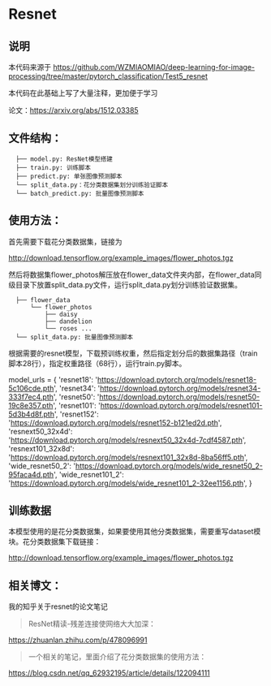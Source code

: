 # Resnet

## 说明

本代码来源于 https://github.com/WZMIAOMIAO/deep-learning-for-image-processing/tree/master/pytorch_classification/Test5_resnet

本代码在此基础上写了大量注释，更加便于学习

论文：https://arxiv.org/abs/1512.03385

## 文件结构：

```
  ├── model.py: ResNet模型搭建
  ├── train.py: 训练脚本
  ├── predict.py: 单张图像预测脚本
  └── split_data.py：花分类数据集划分训练验证脚本
  └── batch_predict.py: 批量图像预测脚本
```

## 使用方法：

首先需要下载花分类数据集，链接为

http://download.tensorflow.org/example_images/flower_photos.tgz

然后将数据集flower_photos解压放在flower_data文件夹内部，在flower_data同级目录下放置split_data.py文件，运行split_data.py划分训练验证数据集。

```
  ├── flower_data
  	  └── flower_photos
  	      ├── daisy
  	      ├── dandelion
  	      └── roses ...  
  └── split_data.py: 批量图像预测脚本
```

根据需要的resnet模型，下载预训练权重，然后指定划分后的数据集路径（train脚本28行），指定权重路径（68行），运行train.py脚本。

model_urls = {
    'resnet18': 'https://download.pytorch.org/models/resnet18-5c106cde.pth',
    'resnet34': 'https://download.pytorch.org/models/resnet34-333f7ec4.pth',
    'resnet50': 'https://download.pytorch.org/models/resnet50-19c8e357.pth',
    'resnet101': 'https://download.pytorch.org/models/resnet101-5d3b4d8f.pth',
    'resnet152': 'https://download.pytorch.org/models/resnet152-b121ed2d.pth',
    'resnext50_32x4d': 'https://download.pytorch.org/models/resnext50_32x4d-7cdf4587.pth',
    'resnext101_32x8d': 'https://download.pytorch.org/models/resnext101_32x8d-8ba56ff5.pth',
    'wide_resnet50_2': 'https://download.pytorch.org/models/wide_resnet50_2-95faca4d.pth',
    'wide_resnet101_2': 'https://download.pytorch.org/models/wide_resnet101_2-32ee1156.pth',
}

## 训练数据

本模型使用的是花分类数据集，如果要使用其他分类数据集，需要重写dataset模块。花分类数据集下载链接：

http://download.tensorflow.org/example_images/flower_photos.tgz

## 相关博文：

我的知乎关于resnet的论文笔记

> ResNet精读-残差连接使网络大大加深：

https://zhuanlan.zhihu.com/p/478096991

> 一个相关的笔记，里面介绍了花分类数据集的使用方法：

https://blog.csdn.net/qq_62932195/article/details/122094111


